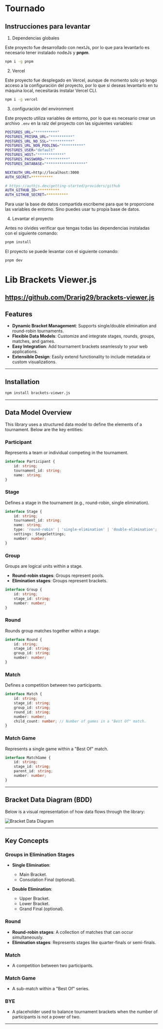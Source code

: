 # Tournado

## Instrucciones para levantar

1. Dependencias globales

Este proyecto fue desarrollado con nextJs, por lo que para levantarlo es necesario tener instalado nodeJs y **pnpm**.

```bash
npm i -g pnpm
```

2. Vercel

Este proyecto fue desplegado en Vercel, aunque de momento solo yo tengo acceso a la configuración del proyecto, por lo que si deseas levantarlo en tu máquina local, necesitarás instalar Vercel CLI.

```bash
npm i -g vercel
```

3. configuración del environment

Este proyecto utiliza variables de entorno, por lo que es necesario crear un archivo `.env` en la raíz del proyecto con las siguientes variables:

```bash
POSTGRES_URL="**********"
POSTGRES_PRISMA_URL="**********"
POSTGRES_URL_NO_SSL="**********"
POSTGRES_URL_NON_POOLING="**********"
POSTGRES_USER="default"
POSTGRES_HOST="************"
POSTGRES_PASSWORD="**********"
POSTGRES_DATABASE="******************"

NEXTAUTH_URL=http://localhost:3000
AUTH_SECRET=**********

# https://authjs.dev/getting-started/providers/github
AUTH_GITHUB_ID=**********
AUTH_GITHUB_SECRET=**********
```	

Para usar la base de datos compartida escribeme para que te proporcione las variables de entorno. Sino puedes usar tu propia base de datos.

4. Levantar el proyecto

Antes no olvides verificar que tengas todas las dependencias instaladas con el siguiente comando:

```bash
pnpm install
```

El proyecto se puede levantar con el siguiente comando:

```bash
pnpm dev
```

# Lib Brackets Viewer.js

https://github.com/Drarig29/brackets-viewer.js
---

## Features

- **Dynamic Bracket Management**: Supports single/double elimination and round-robin tournaments.
- **Flexible Data Models**: Customize and integrate stages, rounds, groups, matches, and games.
- **Easy Integration**: Add tournament brackets seamlessly to your web applications.
- **Extensible Design**: Easily extend functionality to include metadata or custom visualizations.

---

## Installation

```bash
npm install brackets-viewer.js
```

---

## Data Model Overview

This library uses a structured data model to define the elements of a tournament. Below are the key entities:

### Participant

Represents a team or individual competing in the tournament.

```ts
interface Participant {
    id: string;
    tournament_id: string;
    name: string;
}
```

### Stage

Defines a stage in the tournament (e.g., round-robin, single elimination).

```ts
interface Stage {
    id: string;
    tournament_id: string;
    name: string;
    type: 'round-robin' | 'single-elimination' | 'double-elimination';
    settings: StageSettings;
    number: number;
}
```

### Group

Groups are logical units within a stage.

- **Round-robin stages**: Groups represent pools.
- **Elimination stages**: Groups represent brackets.

```ts
interface Group {
    id: string;
    stage_id: string;
    number: number;
}
```

### Round

Rounds group matches together within a stage.

```ts
interface Round {
    id: string;
    stage_id: string;
    group_id: string;
    number: number;
}
```

### Match

Defines a competition between two participants.

```ts
interface Match {
    id: string;
    stage_id: string;
    group_id: string;
    round_id: string;
    number: number;
    child_count: number; // Number of games in a "Best Of" match.
}
```

### Match Game

Represents a single game within a "Best Of" match.

```ts
interface MatchGame {
    id: string;
    stage_id: string;
    parent_id: string;
    number: number;
}
```

---

## Bracket Data Diagram (BDD)

Below is a visual representation of how data flows through the library:

![Bracket Data Diagram](static/image.png)

---

## Key Concepts

### Groups in Elimination Stages

- **Single Elimination**:
  - Main Bracket.
  - Consolation Final (optional).
  
- **Double Elimination**:
  - Upper Bracket.
  - Lower Bracket.
  - Grand Final (optional).

### Round
- **Round-robin stages**: A collection of matches that can occur simultaneously.
- **Elimination stages**: Represents stages like quarter-finals or semi-finals.

### Match
- A competition between two participants.

### Match Game
- A sub-match within a "Best Of" series.

### BYE
- A placeholder used to balance tournament brackets when the number of participants is not a power of two.

---

